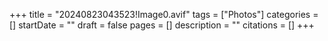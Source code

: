 +++
title = "20240823043523!Image0.avif"
tags = ["Photos"]
categories = []
startDate = ""
draft = false
pages = []
description = ""
citations = []
+++
